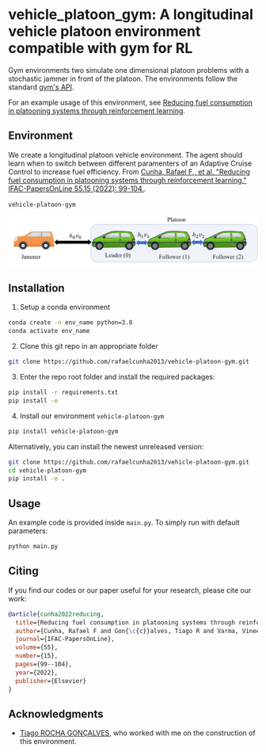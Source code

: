 
# vehicle_platoon_gym: A longitudinal vehicle platoon environment compatible with gym for RL

Gym environments two simulate one dimensional platoon problems with a stochastic jammer in front of the platoon. 
The environments follow the standard [gym's API](https://github.com/openai/gym).

For an example usage of this environment, see [Reducing fuel consumption in platooning systems through reinforcement learning](https://www.sciencedirect.com/science/article/pii/S2405896322010266).

## Environment

We create a longitudinal platoon vehicle environment. The agent should learn when to switch between different paramenters of an Adaptive
Cruise Control to increase fuel efficiency. 
From [Cunha, Rafael F., et al. "Reducing fuel consumption in platooning systems through reinforcement learning." IFAC-PapersOnLine 55.15 (2022): 99-104.](https://www.sciencedirect.com/science/article/pii/S2405896322010266).

`vehicle-platoon-gym` <br>

<img src="./Figures/MyPlatoon.png">

[comment]: <>  (<img src="./Figures/markov_chain2.png">)

[comment]: <> (<img src="./Figures/Jammer3.eps">)

## Installation

1. Setup a conda environment
```bash
conda create -n env_name python=3.8
conda activate env_name
```

2. Clone this git repo in an appropriate folder
```bash
git clone https://github.com/rafaelcunha2013/vehicle-platoon-gym.git
```
3. Enter the repo root folder and install the required packages:
```bash
pip install -r requirements.txt
pip install -e
```
4. Install our environment ```vehicle-platoon-gym```
```bash
pip install vehicle-platoon-gym
```

Alternatively, you can install the newest unreleased version:
```bash
git clone https://github.com/rafaelcunha2013/vehicle-platoon-gym.git
cd vehicle-platoon-gym
pip install -e .
```

## Usage

An example code is provided inside ```main.py```. To simply run with default parameters:

```bash
python main.py
```
<!---
```python
from Jammer import MyJammer
from Platooning import Platooning
import platform
import matplotlib.pyplot as plt


system = platform.system()
w_const = 80 / 3.6
w_agg_max = 80 / 3.6
w_aggre_min = 30 / 3.6
w_max = 83 / 3.6
length = 30000
th_int = 0.1
exp_dist = [40 * 200, 20 * 200]
episodes = 10
jammer = MyJammer(wvelo_const=w_const,
                  wvelo_aggre_max=w_agg_max,
                  wvelo_aggre_min=w_aggre_min,
                  wvelo_max=w_max,
                  th_int=th_int)
jammer.jammer_episodes(episodes, length, exp_dist=exp_dist)


delta = 5000
h = [[3, 3, 3], [3, 0.4, 0.4]]
Ddes = [1, 1]
position = [129, 20, 10, 0]
cd = 0.6
m = 20 * 1000
alpha_step = 1000
h_len = 1
area = 10.26
fixed_time = 100
rwd_const = 1.5
rwd_mult = 5
rwd_hc_weight = 1 / 5000
env = Platooning(jammer,
                 system=system,
                 num_states=6,
                 model_type='ACC',
                 stop_type='time_limit',
                 fixed_time=fixed_time,
                 reward_type='inst_delta_distance_per_fuel',
                 inst_delta=delta,
                 h=h,
                 Ddes=Ddes,
                 position=position,
                 cd=cd,
                 m=m,
                 alpha_step=alpha_step,
                 h_len=h_len,
                 area=area,
                 rwd_const=rwd_const,
                 rwd_mult=rwd_mult,
                 rwd_hc_weight=rwd_hc_weight)

num_episodes = 4
for episode in range(num_episodes):
    reward_history = []
    state = env.reset()
    done = False
    i = 0
    while not done:
        i += 1
        if i < 10:
            action = 1
        elif i < 20:
            action = 0
        else:
            action = 1

        next_state, reward, done, info = env.step(action)
        reward_history.append(reward)
    plt.plot(reward_history)
    plt.title("Reward (Normalized dist/fuel)")
    plt.show()
```
-->


## Citing

If you find our codes or our paper useful for your research, please cite our work:

```bibtex
@article{cunha2022reducing,
  title={Reducing fuel consumption in platooning systems through reinforcement learning},
  author={Cunha, Rafael F and Gon{\c{c}}alves, Tiago R and Varma, Vineeth S and Elayoubi, Salah E and Cao, Ming},
  journal={IFAC-PapersOnLine},
  volume={55},
  number={15},
  pages={99--104},
  year={2022},
  publisher={Elsevier}
}
```

## Acknowledgments

* [Tiago ROCHA GONÇALVES](https://tiagorochag.github.io/), who worked with me on the construction of this environment.
